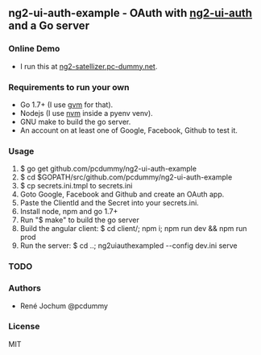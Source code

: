 ## ng2-ui-auth-example - OAuth with [ng2-ui-auth](https://github.com/ronzeidman/ng2-ui-auth) and a Go server

### Online Demo

- I run this at [ng2-satellizer.pc-dummy.net](https://ng2-satellizer.pc-dummy.net).

### Requirements to run your own

- Go 1.7+ (I use [gvm](https://github.com/moovweb/gvm) for that).
- Nodejs (I use [nvm](https://github.com/creationix/nvm) inside a pyenv venv).
- GNU make to build the go server.
- An account on at least one of Google, Facebook, Github to test it.

### Usage

1. $ go get github.com/pcdummy/ng2-ui-auth-example
2. $ cd $GOPATH/src/github.com/pcdummy/ng2-ui-auth-example
3. $ cp secrets.ini.tmpl to secrets.ini
4. Goto Google, Facebook and Github and create an OAuth app.
5. Paste the ClientId and the Secret into your secrets.ini.
6. Install node, npm and go 1.7+
7. Run "$ make" to build the go server
8. Build the angular client: $ cd client/; npm i; npm run dev && npm run prod
9. Run the server: $ cd ..; ng2uiauthexampled --config dev.ini serve

### TODO

### Authors

- René Jochum @pcdummy

### License

MIT
